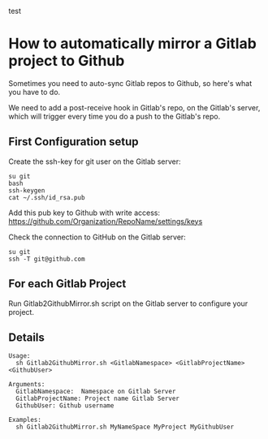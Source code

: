 test
# How to automatically mirror a Gitlab project to Github

Sometimes you need to auto-sync Gitlab repos to Github, so here's what you have to do.

We need to add a post-receive hook in Gitlab's repo, on the Gitlab's server, which will trigger every time you do a push to the Gitlab's repo.

## First Configuration setup
Create the ssh-key for git user on the Gitlab server:
```
su git
bash
ssh-keygen
cat ~/.ssh/id_rsa.pub
```

Add this pub key to Github with write access: https://github.com/Organization/RepoName/settings/keys

Check the connection to GitHub on the Gitlab server:
```
su git
ssh -T git@github.com
```

## For each Gitlab Project
Run Gitlab2GithubMirror.sh script on the Gitlab server to configure your project.

## Details
```
Usage:
  sh Gitlab2GithubMirror.sh <GitlabNamespace> <GitlabProjectName> <GithubUser>

Arguments:
  GitlabNamespace:  Namespace on Gitlab Server
  GitlabProjectName: Project name Gitlab Server
  GithubUser: Github username

Examples:
  sh Gitlab2GithubMirror.sh MyNameSpace MyProject MyGithubUser

```
